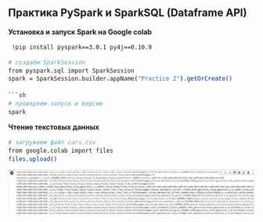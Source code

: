 ## Практика PySpark и SparkSQL (Dataframe API)

**Установка и запуск Spark на Google colab**
```sh
 !pip install pyspark==3.0.1 py4j==0.10.9
```

```sh
# cоздаём SparkSession
from pyspark.sql import SparkSession
spark = SparkSession.builder.appName("Practice 2").getOrCreate()

```sh
# проверяем запуск и версию
spark 
```

**Чтение текстовых данных**
```sh
# загружаем файл cars.csv
from google.colab import files
files.upload()
```
![Иллюстрация к проекту](https://github.com/dimac123/dimac123/blob/main/Data-engineering/Module7/7-1.JPG)
